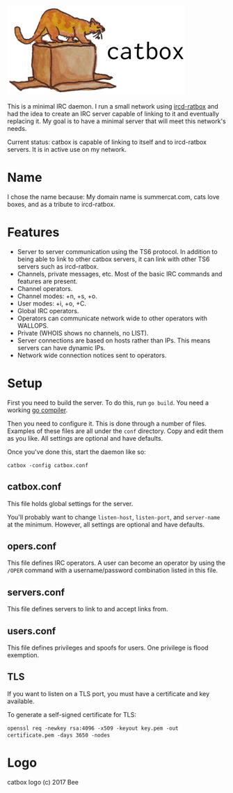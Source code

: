 ![catbox](images/catbox-with-text.png)

This is a minimal IRC daemon. I run a small network using
[ircd-ratbox](http://ratbox.org/) and had the idea to create an IRC server
capable of linking to it and eventually replacing it. My goal is to have a
minimal server that will meet this network's needs.

Current status: catbox is capable of linking to itself and to ircd-ratbox
servers. It is in active use on my network.


# Name
I chose the name because: My domain name is summercat.com, cats love boxes,
and as a tribute to ircd-ratbox.


# Features

  * Server to server communication using the TS6 protocol. In addition to
    being able to link to other catbox servers, it can link with other
    TS6 servers such as ircd-ratbox.
  * Channels, private messages, etc. Most of the basic IRC commands and
    features are present.
  * Channel operators.
  * Channel modes: +n, +s, +o.
  * User modes: +i, +o, +C.
  * Global IRC operators.
  * Operators can communicate network wide to other operators with WALLOPS.
  * Private (WHOIS shows no channels, no LIST).
  * Server connections are based on hosts rather than IPs. This means
    servers can have dynamic IPs.
  * Network wide connection notices sent to operators.


# Setup
First you need to build the server. To do this, run `go build`. You need a
working [go compiler](https://golang.org/dl/).

Then you need to configure it. This is done through a number of files.
Examples of these files are all under the `conf` directory. Copy and edit
them as you like. All settings are optional and have defaults.

Once you've done this, start the daemon like so:

    catbox -config catbox.conf


## catbox.conf
This file holds global settings for the server.

You'll probably want to change `listen-host`, `listen-port`, and
`server-name` at the minimum. However, all settings are optional and have
defaults.


## opers.conf
This file defines IRC operators. A user can become an operator by using the
`/OPER` command with a username/password combination listed in this file.


## servers.conf
This file defines servers to link to and accept links from.


## users.conf
This file defines privileges and spoofs for users. One privilege is flood
exemption.


## TLS
If you want to listen on a TLS port, you must have a certificate and key
available.

To generate a self-signed certificate for TLS:

    openssl req -newkey rsa:4096 -x509 -keyout key.pem -out certificate.pem -days 3650 -nodes


# Logo
catbox logo (c) 2017 Bee

